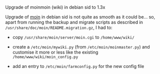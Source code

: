 Upgrade of moinmoin (wiki) in debian sid to 1.3x

Upgrade of [moin][] in debian sid is not quite as smooth as it could
be... so, apart from running the backup and migrate scripts as
described in `/usr/share/doc/moin/README.migration.gz`, I had to:

* copy `/usr/share/moin/server/moin.cgi` to `/home/www/wiki/`

* create a `/etc/moin/mywiki.py` (from `/etc/moin/moinmaster.py`)
    and customise it more or less like the existing
    `/home/www/wiki/moin_config.py`

* add an entry to `/etc/moin/farmconfig.py` for the new config file

[moin]: http://moinmoin.wikiwikiweb.de/ "MoinMoin"
